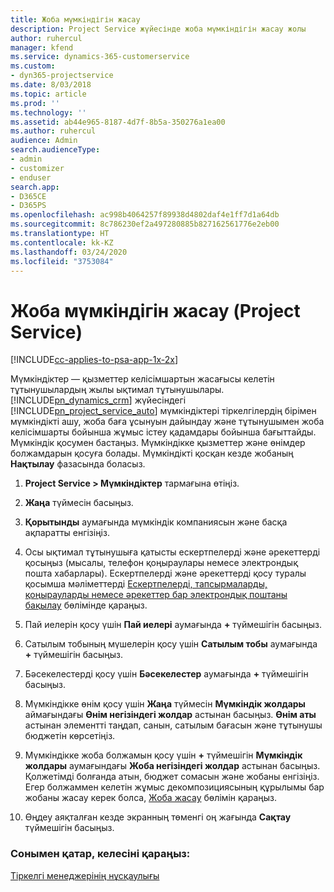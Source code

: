 ```yaml
---
title: Жоба мүмкіндігін жасау
description: Project Service жүйесінде жоба мүмкіндігін жасау жолы
author: ruhercul
manager: kfend
ms.service: dynamics-365-customerservice
ms.custom:
- dyn365-projectservice
ms.date: 8/03/2018
ms.topic: article
ms.prod: ''
ms.technology: ''
ms.assetid: ab44e965-8187-4d7f-8b5a-350276a1ea00
ms.author: ruhercul
audience: Admin
search.audienceType:
- admin
- customizer
- enduser
search.app:
- D365CE
- D365PS
ms.openlocfilehash: ac998b4064257f89938d4802daf4e1ff7d1a64db
ms.sourcegitcommit: 8c786230ef2a497280885b827162561776e2eb00
ms.translationtype: HT
ms.contentlocale: kk-KZ
ms.lasthandoff: 03/24/2020
ms.locfileid: "3753084"
---
```

# <a name="create-a-project-opportunity-project-service"></a>Жоба мүмкіндігін жасау (Project Service)

[!INCLUDE[cc-applies-to-psa-app-1x-2x](../includes/cc-applies-to-psa-app-1x-2x.md)]

Мүмкіндіктер — қызметтер келісімшартын жасағысы келетін тұтынушылардың жылы ықтимал тұтынушылары. [!INCLUDE[pn_dynamics_crm](../includes/pn-dynamics-crm.md)] жүйесіндегі [!INCLUDE[pn_project_service_auto](../includes/pn-project-service-auto.md)] мүмкіндіктері тіркелгілердің бірімен мүмкіндікті ашу, жоба баға ұсынуын дайындау және тұтынушымен жоба келісімшарты бойынша жұмыс істеу қадамдары бойынша бағыттайды. Мүмкіндік қосумен бастаңыз. Мүмкіндікке қызметтер және өнімдер болжамдарын қосуға болады. Мүмкіндікті қосқан кезде жобаның **Нақтылау** фазасында боласыз.  
  
1.  **Project Service > Мүмкіндіктер** тармағына өтіңіз.  
  
2.  **Жаңа** түймесін басыңыз.  
  
3.  **Қорытынды** аумағында мүмкіндік компаниясын және басқа ақпаратты енгізіңіз.  
  
4.  Осы ықтимал тұтынушыға қатысты ескертпелерді және әрекеттерді қосыңыз (мысалы, телефон қоңыраулары немесе электрондық пошта хабарлары). Ескертпелерді және әрекеттерді қосу туралы қосымша мәліметтерді [Ескертпелерді, тапсырмаларды, қоңырауларды немесе әрекеттер бар электрондық поштаны бақылау](../basics/work-with-activities.md) бөлімінде қараңыз.  
  
5.  Пай иелерін қосу үшін **Пай иелері** аумағында **+** түймешігін басыңыз.  
  
6.  Сатылым тобының мүшелерін қосу үшін **Сатылым тобы** аумағында **+** түймешігін басыңыз.  
  
7.  Бәсекелестерді қосу үшін **Бәсекелестер** аумағында **+** түймешігін басыңыз.  
  
8.  Мүмкіндікке өнім қосу үшін **Жаңа** түймесін **Мүмкіндік жолдары** аймағындағы **Өнім негізіндегі жолдар** астынан басыңыз. **Өнім аты** астынан элементті таңдап, санын, сатылым бағасын және тұтынушы бюджетін көрсетіңіз.  
  
9. Мүмкіндікке жоба болжамын қосу үшін **+** түймешігін **Мүмкіндік жолдары** аумағындағы **Жоба негізіндегі жолдар** астынан басыңыз. Қолжетімді болғанда атын, бюджет сомасын және жобаны енгізіңіз. Егер болжаммен келетін жұмыс декомпозициясының құрылымы бар жобаны жасау керек болса,  [Жоба жасау](../project-service/create-project.md) бөлімін қараңыз.  
  
10. Өңдеу аяқталған кезде экранның төменгі оң жағында **Сақтау** түймешігін басыңыз.  
  
### <a name="see-also"></a>Сонымен қатар, келесіні қараңыз:  
 [Тіркелгі менеджерінің нұсқаулығы](../project-service/account-manager-guide.md)
